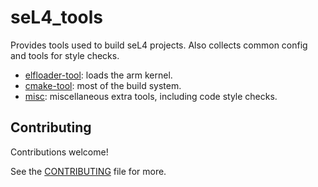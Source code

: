 <!--
     Copyright 2020, Data61, CSIRO (ABN 41 687 119 230)

     SPDX-License-Identifier: BSD-2-Clause
-->

# seL4\_tools

Provides tools used to build seL4 projects.
Also collects common config and tools for style checks.

* [elfloader-tool](elfloader-tool/): loads the arm kernel.
* [cmake-tool](cmake-tool/): most of the build system.
* [misc](misc/): miscellaneous extra tools, including code style checks.


## Contributing

Contributions welcome!

See the [CONTRIBUTING](.github/CONTRIBUTING.md) file for more.
